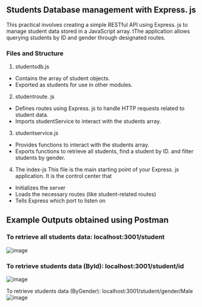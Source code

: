 ## Students Database management with Express. js
This practical involves creating a simple RESTful API using Express. js to manage student data stored in a
JavaScript array. tThe application allows querying students by ID and gender through designated routes.

### Files and Structure
1) studentsdb.js
 - Contains the array of student objects.
 - Exported as students for use in other modules.
2) studentroute. js
  - Defines routes using Express. js to handle HTTP requests related to student data.
  - Imports studentService to interact with the students array.
3) studentservice.js
  - Provides functions to interact with the students array.
  - Exports functions to retrieve all students, find a student by ID. and filter students by gender.
4) The index-js
This file is the main starting point of your Express. js application. It is the control center that
  - Initializes the server
  - Loads the necessary routes (like student-related routes)
  - Tells Express which port to listen on

## Example Outputs obtained using Postman
### To retrieve all students data: localhost:3001/student
![image](https://github.com/user-attachments/assets/fd462930-eac4-476a-afd8-3807ccde1eca)

### To retrieve students data (ById): localhost:3001/student/id
![image](https://github.com/user-attachments/assets/246c73d7-409a-4c95-a980-709f5a62a811)

To retrieve students data (ByGender): localhost:3001/student/gender/Male
![image](https://github.com/user-attachments/assets/195022fc-c764-420a-930a-20ccc1252b35)





